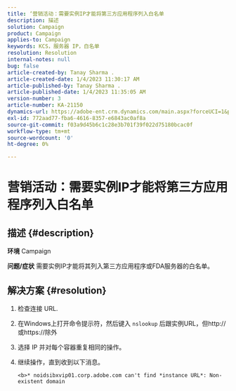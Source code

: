 ```yaml
---
title: ‘营销活动：需要实例IP才能将第三方应用程序列入白名单
description: 描述
solution: Campaign
product: Campaign
applies-to: Campaign
keywords: KCS，服务器 IP，白名单
resolution: Resolution
internal-notes: null
bug: false
article-created-by: Tanay Sharma .
article-created-date: 1/4/2023 11:30:17 AM
article-published-by: Tanay Sharma .
article-published-date: 1/4/2023 11:35:05 AM
version-number: 3
article-number: KA-21150
dynamics-url: https://adobe-ent.crm.dynamics.com/main.aspx?forceUCI=1&pagetype=entityrecord&etn=knowledgearticle&id=57c7d027-238c-ed11-81ac-6045bd006a22
exl-id: 772aad77-fba6-4616-8357-e6843ac0af8a
source-git-commit: f03a9d45b6c1c28e3b701f39f022d75180bcac0f
workflow-type: tm+mt
source-wordcount: '0'
ht-degree: 0%

---
```


# 营销活动：需要实例IP才能将第三方应用程序列入白名单

## 描述 {#description}

<b>环境</b>
Campaign


<b>问题/症状</b>
需要实例IP才能将其列入第三方应用程序或FDA服务器的白名单。


## 解决方案 {#resolution}


1. 检查连接 URL.
2. 在Windows上打开命令提示符，然后键入 `nslookup` 后跟实例URL，但http://或https://除外
3. 选择 IP 并对每个容器重复相同的操作。
4. 继续操作，直到收到以下消息。

   `<b>* noidsibxvip01.corp.adobe.com can't find *instance URL*: Non-existent domain`
